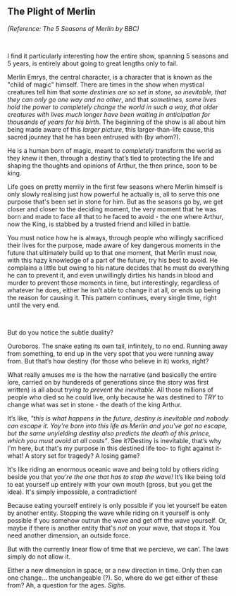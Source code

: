 ## The Plight of Merlin

*(Reference: The 5 Seasons of Merlin by BBC)*

<br> 

I find it particularly interesting how the entire show, spanning 5 seasons and 5 years, is entirely about going to great lengths only to fail.

Merlin Emrys, the central character, is a character that is known as the "child of magic" himself. There are times in the show when mystical creatures tell him that _some destinies are so set in stone, so inevitable, that they can only go one way and no other_, and that _sometimes, some lives hold the power to completely change the world in such a way, that older creatures with lives much longer have been waiting in anticipation for thousands of years for his birth_. The beginning of the show is all about him being made aware of this _larger picture_, this larger-than-life cause, this sacred journey that he has been entrused with (by whom?).

He is a human born of magic, meant to _completely_ transform the world as they knew it then, through a destiny that’s tied to protecting the life and shaping the thoughts and opinions of Arthur, the then prince, soon to be king. 

Life goes on pretty merrily in the first few seasons where Merlin himself is only slowly realising just how powerful he actually is, all to serve this one purpose that's been set in stone for him. But as the seasons go by, we get closer and closer to the deciding moment, the very moment that he was born and made to face all that to he faced to avoid - the one where Arthur, now the King, is stabbed by a trusted friend and killed in battle.

You must notice how he is always, through people who willingly sacrificed their lives for the purpose, made aware of key dangerous moments in the future that ultimately build up to that one moment, that Merlin must now, with this hazy knowledge of a part of the future, try his best to avoid. He complains a little but owing to his nature decides that he must do everything he can to prevent it, and even unwillingly dirties his hands in blood and murder to prevent those moments in time, but interestingly, regardless of whatever he does, either he isn’t able to change it at all, or ends up being the reason for causing it. This pattern continues, every single time, right until the very end.

<br>

But do you notice the subtle duality?

Ouroboros. The snake eating its own tail, infinitely, to no end. Running away from something, to end up in the very spot that you were running away from. But that’s how destiny (for those who believe in it) works, right?

What really amuses me is the how the narrative (and basically the entire lore, carried on by hundereds of generations since the story was first written) is all about _trying to prevent the inevitable_. All those millions of people who died so he could live, only because he was destined to _TRY_ to change what was set in stone - the death of the king Arthur.

It’s like, _"this is what happens in the future, destiny is inevitable and nobody can escape it. Yoy're born into this life as Merlin and you've got no escape, but the same unyielding destiny also predicts the death of this prince, which you must avoid at all costs"_. See it?Destiny is inevitable, that’s why I'm here, but that's my purpose in this destined life too- to fight against it- what! A story set for tragedy? A losing game?

It's like riding an enormous oceanic wave and being told by others riding beside you that _you're the one that has to stop the wave!_ It’s like being told to eat yourself up entirely with your own mouth (gross, but you get the idea). It's simply impossible, a contradiction!


Because eating yourself entirely is only possible if you let yourself be eaten by another entity. Stopping the wave while riding on it yourself is only possible if you somehow outrun the wave and get off the wave yourself. Or, maybe if there is another entity that's _not_ on your wave, that stops it. You need another dimension, an outside force. 

But with the currently linear flow of time that we percieve, we can’. The laws simply do not allow it.

Either a new dimension in space, or a new direction in time. Only then can one change... the unchangeable (?). So, where do we get either of these from? Ah, a question for the ages. *Sighs*.
